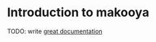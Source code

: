 # Introduction to makooya

TODO: write [great documentation](http://jacobian.org/writing/what-to-write/)
